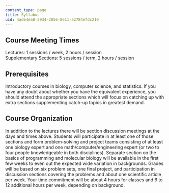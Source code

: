 ```yaml
---
content_type: page
title: Syllabus
uid: 4ade4ea8-2934-2856-8611-a2784efdc210
---
```


Course Meeting Times
--------------------

Lectures: 1 sessions / week, 2 hours / session  
Supplementary Sections: 5 sessions / term, 2 hours / session

Prerequisites
-------------

Introductory courses in biology, computer science, and statistics. If you have any doubt about whether you have the equivalent experience, you should attend the appropriate sections which will focus on catching up with extra sections supplementing catch-up topics in greatest demand.

Course Organization
-------------------

In addition to the lectures there will be section discussion meetings at the days and times above. Students will participate in at least one of those sections and form problem-solving and project teams consisting of at least one biology expert and one math/computer/engineering expert (or two to four people knowledgeable in both disciplines). Separate section on the basics of programming and molecular biology will be available in the first few weeks to even out the expected wide variation in backgrounds. Grades will be based on six problem sets, one final project, and participation in discussion sections covering the problems and about one scientific article per week. Your time commitment will be about 4 hours for classes and 6 to 12 additional hours per week, depending on background.